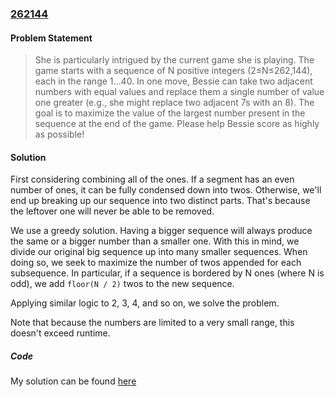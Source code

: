 ### [262144](http://usaco.org/index.php?page=viewproblem2&cpid=648)

#### Problem Statement
> She is particularly intrigued by the current game she is playing. The game starts with a sequence of N positive integers (2≤N≤262,144), each in the range 1…40. In one move, Bessie can take two adjacent numbers with equal values and replace them a single number of value one greater (e.g., she might replace two adjacent 7s with an 8). The goal is to maximize the value of the largest number present in the sequence at the end of the game. Please help Bessie score as highly as possible!

#### Solution
First considering combining all of the ones. If a segment has an even number of ones, it can be fully condensed down into twos. Otherwise, we'll end up breaking up our sequence into two distinct parts. That's because the leftover one will never be able to be removed. 

We use a greedy solution. Having a bigger sequence will always produce the same or a bigger number than a smaller one. With this in mind, we divide our original big sequence up into many smaller sequences. When doing so, we seek to maximize the number of twos appended for each subsequence. In particular, if a sequence is bordered by N ones (where N is odd), we add `floor(N / 2)` twos to the new sequence.

Applying similar logic to 2, 3, 4, and so on, we solve the problem.

Note that because the numbers are limited to a very small range, this doesn't exceed runtime. 
##### Code

My solution can be found [here](https://github.com/chen-robert/writeups/blob/master/usaco/2015/code/_262144.java)